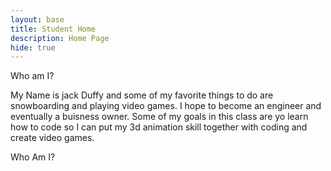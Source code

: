 ```yaml
---
layout: base
title: Student Home
description: Home Page
hide: true
---
```


Who am I?

My Name is jack Duffy and some of my favorite things to do are snowboarding and playing video games. I hope to become an engineer and eventually a buisness owner. Some of my goals in this class are yo learn how to code so I can put my 3d animation skill together with coding and create video games.



<html lang="en">
<head>
    <title>Change Text Size with JavaScript</title>
    <style>
        #text {
            font-size: 16px; /* Default font size */
        }
    </style>
</head>
<body>
   Who Am I?
